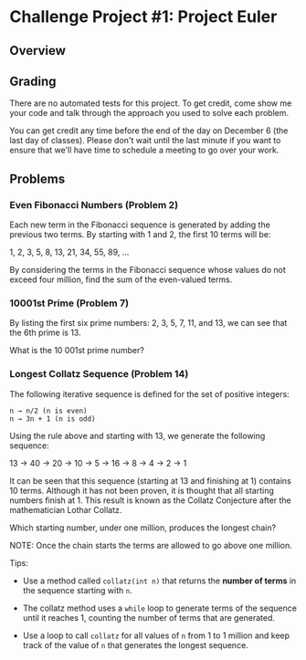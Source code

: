 # Challenge Project #1: Project Euler

## Overview

## Grading

There are no automated tests for this project. To get credit, come show me your code and talk through the approach you used to solve
each problem.

You can get credit any time before the end of the day on December 6 (the last day of classes). Please don't wait until the last minute if 
you want to ensure that we'll have time to schedule a meeting to go over your work.

## Problems

### Even Fibonacci Numbers (Problem 2)

Each new term in the Fibonacci sequence is generated by adding the previous two terms. By starting with 1 and 2, the first 10 terms will be:

1, 2, 3, 5, 8, 13, 21, 34, 55, 89, ...

By considering the terms in the Fibonacci sequence whose values do not exceed four million, find the sum of the even-valued terms.

### 10001st Prime (Problem 7)

By listing the first six prime numbers: 2, 3, 5, 7, 11, and 13, we can see that the 6th prime is 13.

What is the 10 001st prime number?

### Longest Collatz Sequence (Problem 14)

The following iterative sequence is defined for the set of positive integers:

```
n → n/2 (n is even)
n → 3n + 1 (n is odd)
```

Using the rule above and starting with 13, we generate the following sequence:

13 → 40 → 20 → 10 → 5 → 16 → 8 → 4 → 2 → 1

It can be seen that this sequence (starting at 13 and finishing at 1) contains 10 terms. Although it has not been proven, it is thought
that all starting numbers finish at 1. This result is known as the Collatz Conjecture after the mathematician Lothar Collatz.

Which starting number, under one million, produces the longest chain?

NOTE: Once the chain starts the terms are allowed to go above one million.

Tips:

- Use a method called `collatz(int n)` that returns the **number of terms** in the sequence starting with `n`.

- The collatz method uses a `while` loop to generate terms of the sequence until it reaches 1, counting the number of terms that are
generated.

- Use a loop to call `collatz` for all values of `n` from 1 to 1 million and keep track of the value of `n` that generates the longest
sequence.
